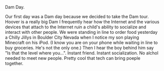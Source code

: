 Dam Day.

Our first day was a Dam day because we decided to take the Dam tour. Hoover is a really big Dam
I frequently hear how the Internet and the various devices that attach to the Internet ruin a child's ability to socialize and interact with other people. We were standing in line to order food yesterday a Chilly Jillys in Boulder City Nevada when I notice my son playing Minecraft on his iPod. (I know you are on your phone while waiting in line to buy groceries. He's not the only one.) Then I hear the boy behind him say "Is that the level where you...". Instant friend. Instant socialization. No alchol needed to meet new people. Pretty cool that tech can bring poeple together.